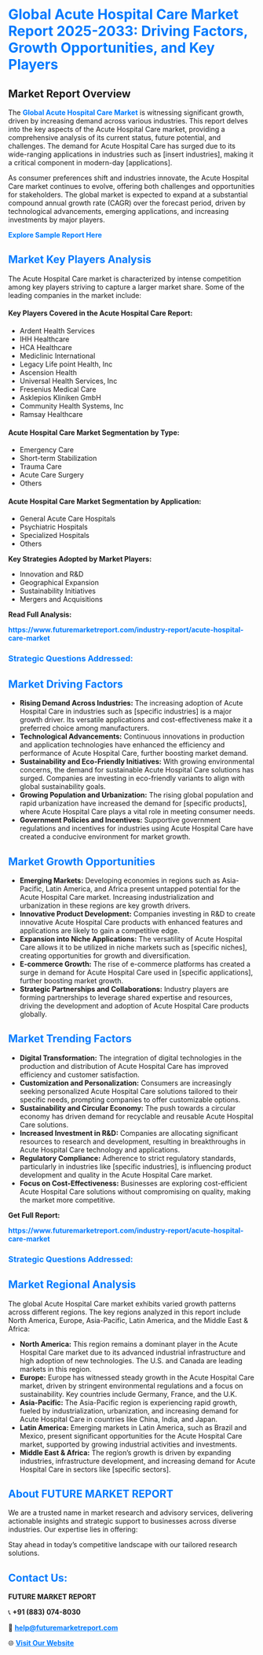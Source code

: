 <h1 style="color: #007BFF;">Global Acute Hospital Care Market Report 2025-2033: Driving Factors, Growth Opportunities, and Key Players</h1>

<section id="overview">
<h2>Market Report Overview</h2>
<p>The <a href="https://www.futuremarketreport.com/industry-report/acute-hospital-care-market" style="color: #007BFF; text-decoration: none;"><strong>Global Acute Hospital Care Market</strong></a> is witnessing significant growth, driven by increasing demand across various industries. This report delves into the key aspects of the Acute Hospital Care market, providing a comprehensive analysis of its current status, future potential, and challenges. The demand for Acute Hospital Care has surged due to its wide-ranging applications in industries such as [insert industries], making it a critical component in modern-day [applications].</p>
<p>As consumer preferences shift and industries innovate, the Acute Hospital Care market continues to evolve, offering both challenges and opportunities for stakeholders. The global market is expected to expand at a substantial compound annual growth rate (CAGR) over the forecast period, driven by technological advancements, emerging applications, and increasing investments by major players.</p>
</section>

<section id="overview">
<p><a href="https://www.futuremarketreport.com/request-sample/reportId=78127" style="color: #007BFF; text-decoration: none;"><strong>Explore Sample Report Here</strong></a></p>
</section>

<section id="key-players">
<h2 style="color: #007BFF;">Market Key Players Analysis</h2>
<p>The Acute Hospital Care market is characterized by intense competition among key players striving to capture a larger market share. Some of the leading companies in the market include:</p>
<h4>Key Players Covered in the Acute Hospital Care Report:</h4>
<ul><li>Ardent Health Services</li><li>IHH Healthcare</li><li>HCA Healthcare</li><li>Mediclinic International</li><li>Legacy Life point Health, Inc</li><li>Ascension Health</li><li>Universal Health Services, Inc</li><li>Fresenius Medical Care</li><li>Asklepios Kliniken GmbH</li><li>Community Health Systems, Inc</li><li>Ramsay Healthcare</li></ul>
<h4>Acute Hospital Care Market Segmentation by Type:</h4>
<ul><li>Emergency Care</li><li>Short-term Stabilization</li><li>Trauma Care</li><li>Acute Care Surgery</li><li>Others</li></ul>

<h4>Acute Hospital Care Market Segmentation by Application:</h4>
<ul><li>General Acute Care Hospitals</li><li>Psychiatric Hospitals</li><li>Specialized Hospitals</li><li>Others</li></ul>
<p><strong>Key Strategies Adopted by Market Players:</strong></p>
<ul>
<li>Innovation and R&D</li>
<li>Geographical Expansion</li>
<li>Sustainability Initiatives</li>
<li>Mergers and Acquisitions</li>
</ul>
</section>

<section>
<p><strong>Read Full Analysis: </strong></p><a href="https://www.futuremarketreport.com/industry-report/acute-hospital-care-market" style="color: #007BFF; text-decoration: none;"><strong>https://www.futuremarketreport.com/industry-report/acute-hospital-care-market</strong></a>
<h3 style="color: #007BFF;">Strategic Questions Addressed:</h3>
</section>

<section id="driving-factors">
<h2 style="color: #007BFF;">Market Driving Factors</h2>
<ul>
<li><strong>Rising Demand Across Industries:</strong> The increasing adoption of Acute Hospital Care in industries such as [specific industries] is a major growth driver. Its versatile applications and cost-effectiveness make it a preferred choice among manufacturers.</li>
<li><strong>Technological Advancements:</strong> Continuous innovations in production and application technologies have enhanced the efficiency and performance of Acute Hospital Care, further boosting market demand.</li>
<li><strong>Sustainability and Eco-Friendly Initiatives:</strong> With growing environmental concerns, the demand for sustainable Acute Hospital Care solutions has surged. Companies are investing in eco-friendly variants to align with global sustainability goals.</li>
<li><strong>Growing Population and Urbanization:</strong> The rising global population and rapid urbanization have increased the demand for [specific products], where Acute Hospital Care plays a vital role in meeting consumer needs.</li>
<li><strong>Government Policies and Incentives:</strong> Supportive government regulations and incentives for industries using Acute Hospital Care have created a conducive environment for market growth.</li>
</ul>
</section>

<section id="growth-opportunities">
<h2 style="color: #007BFF;">Market Growth Opportunities</h2>
<ul>
<li><strong>Emerging Markets:</strong> Developing economies in regions such as Asia-Pacific, Latin America, and Africa present untapped potential for the Acute Hospital Care market. Increasing industrialization and urbanization in these regions are key growth drivers.</li>
<li><strong>Innovative Product Development:</strong> Companies investing in R&D to create innovative Acute Hospital Care products with enhanced features and applications are likely to gain a competitive edge.</li>
<li><strong>Expansion into Niche Applications:</strong> The versatility of Acute Hospital Care allows it to be utilized in niche markets such as [specific niches], creating opportunities for growth and diversification.</li>
<li><strong>E-commerce Growth:</strong> The rise of e-commerce platforms has created a surge in demand for Acute Hospital Care used in [specific applications], further boosting market growth.</li>
<li><strong>Strategic Partnerships and Collaborations:</strong> Industry players are forming partnerships to leverage shared expertise and resources, driving the development and adoption of Acute Hospital Care products globally.</li>
</ul>
</section>

<section id="trending-factors">
<h2 style="color: #007BFF;">Market Trending Factors</h2>
<ul>
<li><strong>Digital Transformation:</strong> The integration of digital technologies in the production and distribution of Acute Hospital Care has improved efficiency and customer satisfaction.</li>
<li><strong>Customization and Personalization:</strong> Consumers are increasingly seeking personalized Acute Hospital Care solutions tailored to their specific needs, prompting companies to offer customizable options.</li>
<li><strong>Sustainability and Circular Economy:</strong> The push towards a circular economy has driven demand for recyclable and reusable Acute Hospital Care solutions.</li>
<li><strong>Increased Investment in R&D:</strong> Companies are allocating significant resources to research and development, resulting in breakthroughs in Acute Hospital Care technology and applications.</li>
<li><strong>Regulatory Compliance:</strong> Adherence to strict regulatory standards, particularly in industries like [specific industries], is influencing product development and quality in the Acute Hospital Care market.</li>
<li><strong>Focus on Cost-Effectiveness:</strong> Businesses are exploring cost-efficient Acute Hospital Care solutions without compromising on quality, making the market more competitive.</li>
</ul>
</section>

<section>
<p><strong>Get Full Report: </strong></p><a href="https://www.futuremarketreport.com/industry-report/acute-hospital-care-market" style="color: #007BFF; text-decoration: none;"><strong>https://www.futuremarketreport.com/industry-report/acute-hospital-care-market</strong></a>
<h3 style="color: #007BFF;">Strategic Questions Addressed:</h3>
</section>


<section id="regional-analysis">
<h2 style="color: #007BFF;">Market Regional Analysis</h2>
<p>The global Acute Hospital Care market exhibits varied growth patterns across different regions. The key regions analyzed in this report include North America, Europe, Asia-Pacific, Latin America, and the Middle East & Africa:</p>
<ul>
<li><strong>North America:</strong> This region remains a dominant player in the Acute Hospital Care market due to its advanced industrial infrastructure and high adoption of new technologies. The U.S. and Canada are leading markets in this region.</li>
<li><strong>Europe:</strong> Europe has witnessed steady growth in the Acute Hospital Care market, driven by stringent environmental regulations and a focus on sustainability. Key countries include Germany, France, and the U.K.</li>
<li><strong>Asia-Pacific:</strong> The Asia-Pacific region is experiencing rapid growth, fueled by industrialization, urbanization, and increasing demand for Acute Hospital Care in countries like China, India, and Japan.</li>
<li><strong>Latin America:</strong> Emerging markets in Latin America, such as Brazil and Mexico, present significant opportunities for the Acute Hospital Care market, supported by growing industrial activities and investments.</li>
<li><strong>Middle East & Africa:</strong> The region’s growth is driven by expanding industries, infrastructure development, and increasing demand for Acute Hospital Care in sectors like [specific sectors].</li>
</ul>
</section>

<footer>
<h2 style="color: #007BFF;">About FUTURE MARKET REPORT</h2>
<p>We are a trusted name in market research and advisory services, delivering actionable insights and strategic support to businesses across diverse industries. Our expertise lies in offering:</p>

<p>Stay ahead in today’s competitive landscape with our tailored research solutions.</p>

<h2 style="color: #007BFF;">Contact Us:</h2>
<p><strong>FUTURE MARKET REPORT</strong></p>
<p>📞 <strong>+91 (883) 074-8030</strong></p>
<p>📧 <strong><a href="mailto:help@futuremarketreport.com" style="color: #007BFF;">help@futuremarketreport.com</a></strong></p>
<p>🌐 <strong><a href="https://www.futuremarketreport.com/" style="color: #007BFF;">Visit Our Website</a></strong></p>
</footer>